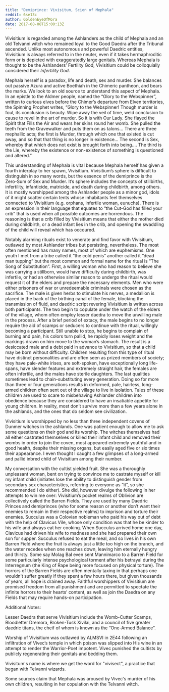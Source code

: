 ```yaml
---
title: "Demiprince: Vivisitum, Scion of Mephala"
reddit: 6se13c
author: GoldenEyeOfMora
date: 2017-08-08T15:00:13Z
---
```


Vivisitium is regarded among the Ashlanders as the child of Mephala and an old Telvanni witch who remained loyal to the Good Daedra after the Tribunal ascended. Unlike most autonomous and powerful Daedric entities, Vivisitium is always referred to in the neuter, even if it takes hermaphroditic form or is depicted with exaggeratedly large genitals. Whereas Mephala is thought to be the Ashlanders’ Fertility God, Vivisitium could be colloquially considered their *Infertility God*. 

Mephala herself is a paradox, life and death, sex and murder. She balances out passive Azura and active Boethiah in the Chimeric pantheon, and bears the marks. We look to an old source to understand this aspect of Mephala. In an epistle to the Aldmer people, named the “Glory to the Webspinner”, written to curious elves before the Chimer’s departure from Elven territories, the Spinning Prophet writes, “Glory to the Webspinner! Though murder is foul, its conclusion is beauty. Wipe away the veil of time, weld conclusion to cause to revel in the art of murder. So it is with Our Lady. She flayed the Spirit that Fills the Air and wears her skins round her womb. She pulled the teeth from the Gravewalker and puts them on as talons… There are three mephallic acts; the first is Murder, through which one that existed is cut away, and so that that thing is no longer in existence… The second is Sex, whereby that which does not exist is brought forth into being…. The third is the Lie, whereby the existence or non-existence of something is questioned and altered.” 

This understanding of Mephala is vital because Mephala herself has given a fourth interplay to her spawn, Vivisitium. Vivisitium’s sphere is difficult to distinguish in so many words, but the essence of the demiprince is the Zero-Sum of Sex and Murder. It’s sphere includes the concepts of stillbirths, infertility, infanticide, matricide, and death during childbirth, among others. It is mostly worshipped among the Ashlander people as a minor god, idols of it might scatter certain tents whose inhabitants feel themselves connected to Vivisitium (e.g. orphans, infertile woman, eunuchs). There is an expression in their language that equates to “the Cut-God has filled your crib” that is used when all possible outcomes are horrendous. The reasoning is that a crib filled by Vivisitium means that either the mother died during childbirth, or a dead infant lies in the crib, and opening the swaddling of the child will reveal which has occoured.

Notably alarming rituals exist to venerate and find favor with Vivisitium, outlawed by most Ashlander tribes but persisting, nevertheless. The most often mentioned has many names, most of which are euphemisms. One youth I met from a tribe called it “the cold penis” another called it “dead man tupping” but the most common and formal name for the ritual is “The Song of Substitution”. First, a willing woman who had reason to believe she was carrying a stillborn, would have difficulty during childbirth, was infertile, or had an otherwise similar reason to undergo the ritual would request it of the elders and prepare the necessary elements. Men who were either prisoners of war or unredeemable criminals were chosen as the sacrifice. The male is given herbs to stimulate his nerves, a medallion is placed in the back of the birthing canal of the female, blocking the transmission of fluid, and daedric script revering Vivisitium is written across both participants. The two begin to copulate under the watch of the elders of the village, whom often employ lesser daedra to move the unwilling male in the process. After a brief period of extacy, the male begins to no longer require the aid of scamps or seducers to continue with the ritual, willingly becoming a participant. Still unable to stop, he begins to complain of burning and pain, his colors turn pallid, he rapidly loses weight and the markings drawn on him move to the woman’s stomach. The result is a desiccated male and a debt paid in advance to Vivisitium, so that a child may be born without difficulty. Children resulting from this type of ritual have distinct personalities and are often seen as prized members of society; they have pale-white irises, are soft-spoken, have exceptionally long life-spans, have slender features and extremely straight hair, the females are often infertile, and the males have sterile daughters. The last qualities sometimes lead to chain-substituting every generation. Doing so for more than three or four generations results in deformed, pale, hairless, long-armed children often sent out of the village to live in isolation. Tales of these children are used to scare to misbehaving Ashlander children into obedience because they are considered to have an insatiable appetite for young children. In reality, most don’t survive more than a few years alone in the ashlands, and the ones that do seldom see civilization. 

Vivisitium is worshipped by no less than three independent covens of Dunmer witches in the ashlands. One was patient enough to allow me to ask some questions on their god and its worship. The witches themselves had all either castrated themselves or killed their infant child and removed their wombs in order to join the coven, most appeared extremely youthful and in good health, despite their missing organs, but easily aged five or six times their appearance. I even thought I caught a few glimpses of a long-armed and pallid inbred child of Vivisitium among their number. 

My conversation with the cultist yielded fruit. She was a thoroughly unpleasant woman, bent on trying to convince me to castrate myself or kill my infant child (initiates lose the ability to distinguish gender from secondary sex characteristics, referring to everyone as “it”, so she recommended I do either).  She did, however divulge the following in her attempts to win me over: Vivisitium’s pocket realms of Oblivion are collectively called the Barren Fields. They are used by many Daedric Princes and demiprinces (who for some reason or another don’t want their enemies to remain in their respective realms) to imprison and torture their enemies. Succulus was a Colovian nobleman who paid his way out of debt with the help of Clavicus Vile, whose only condition was that he be kinder to his wife and always eat her cooking. When Succulus arrived home one day, Clavicus had driven his wife to madness and she had prepared their own son for supper. Succulus refused to eat the meal, and so lives in his own Barren Field where the fruit is always just a little too high on the branch, and the water recedes when one reaches down, leaving him eternally hungry and thirsty. Some say Molag Bal even sent Mannimarco to a Barren Field for some particularly intense psychological torment after his betrayal during the Interregnum (the King of Rape being more focused on physical torture). The horrors of the Barren Fields are often mentally taxing in that perhaps one wouldn’t suffer greatly if they spent a few hours there, but given thousands of years, all hope is drained away. Faithful worshippers of Vivisitium are promised freedom from all punishment and are permitted to spectate the infinite horrors to their hearts’ content, as well as join the Daedra on any Fields that may require hands-on participation. 

Additional Notes:

Lesser Daedra that serve Vivisitium include the Womb-Cutter Scamps, Bloodletter Dremora, Broken-Tusk Xivilai, and a council of five greater daedric titans, the cheif of whom is known as the “One-Armed Balance”. 

Worship of Vivisitium was outlawed by ALMSVI in 2E44 following an infiltration of Vivec’s temple in which poison was slipped into His wine in an attempt to render the Warrior-Poet impotent. Vivec punished the cultists by publicly regenerating their genitals and bedding them.

Vivisitum's name is where we get the word for "vivisect", a practice that began with Telvanni wizards.

Some sources claim that Mephala was aroused by Vivec's murder of his own children, resulting in her copulation with the Telvanni witch. 


